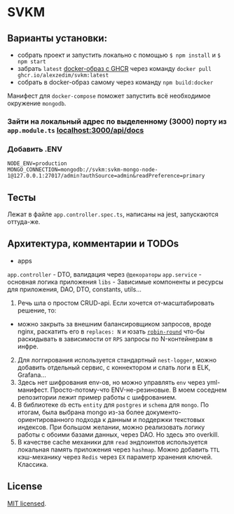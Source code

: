 # SVKM

## Варианты установки: 

- собрать проект и запустить локально с помощью `$ npm install` и `$ npm start`
- забрать `latest` [docker-образ с GHCR](https://github.com/AlexZeDim/svkm/pkgs/container/svkm) через команду `docker pull ghcr.io/alexzedim/svkm:latest`
- собрать в docker-образ самому через команду `npm build:docker`

Манифест для `docker-compose` поможет запустить всё необходимое окружение `mongodb`.

### Зайти на локальный адрес по выделенному (3000) порту из `app.module.ts` [localhost:3000/api/docs](http://localhost:3000/api/docs)

### Добавить .ENV 
```dotenv
NODE_ENV=production
MONGO_CONNECTION=mongodb://svkm:svkm-mongo-node-1@127.0.0.1:27017/admin?authSource=admin&readPreference=primary
```

## Тесты

Лежат в файле `app.controller.spec.ts`, написаны на jest, запускаются оттуда-же.

## Архитектура, комментарии и TODOs

- apps

`app.controller` - DTO, валидация через `@декораторы`
`app.service` - основная логика приложения
`libs` - Зависимые компоненты и ресурсы для приложения, DAO, DTO, constants, utils...

1. Речь шла о простом CRUD-api. Если хочется от-масштабировать решение, то:

- можно закрыть за внешним балансировщиком запросов, вроде nginx, раскатить его в `replaces: N` и юзать [`robin-round`](https://en.wikipedia.org/wiki/Round-robin_scheduling) что-бы раскидывать в зависимости от `RPS` запросы по N-контейнерам в инфре.

2. Для логгирования используется стандартный `nest-logger`, можно добавить отдельный сервис, с коннектором и слать логи в ELK, Grafana...
3. Здесь нет шифрования env-ов, но можно управлять `env` через yml-манифест. Просто-потому-что ENV-не-резиновые. В моем соседнем репозитории лежит пример работы с шифрованием.
4. В библиотеке `db` есть `entity` для `postgres` и `schema` для `mongo`. По итогам, была выбрана mongo из-за более документо-ориентированного подхода к данным и поддержки текстовых индексов.
При большом желании, можно реализовать логику работы с обоими базами данных, через DAO. Но здесь это overkill. 
5. В качестве cache механики для `read` эндпоинтов используется локальная память приложения через `hashmap`. Можно добавить  `TTL` кэш-механику через `Redis` через `EX` параметр хранения ключей. Классика.

## License

[MIT licensed](LICENSE).
